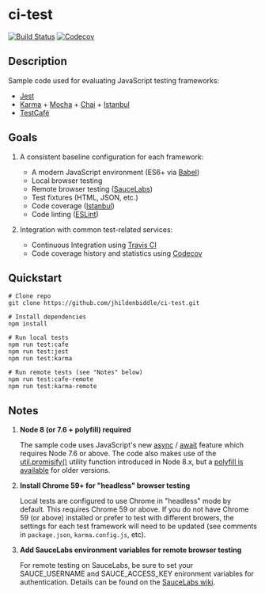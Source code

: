 # ci-test

[![Build Status](https://img.shields.io/travis/jhildenbiddle/ci-test.svg?style=flat-square)](https://travis-ci.org/jhildenbiddle/ci-test)
[![Codecov](https://img.shields.io/codecov/c/github/jhildenbiddle/ci-test.svg?style=flat-square)](https://codecov.io/gh/jhildenbiddle/ci-test)

## Description

Sample code used for evaluating JavaScript testing frameworks:

*   [Jest](https://facebook.github.io/jest/)
*   [Karma](https://karma-runner.github.io) + [Mocha](https://mochajs.org/) + [Chai](http://chaijs.com/) + [Istanbul](https://istanbul.js.org/)
*   [TestCafé](http://devexpress.github.io/testcafe/)

## Goals

1.  A consistent baseline configuration for each framework:

    *   A modern JavaScript environment (ES6+ via [Babel](http://babeljs.io/))
    *   Local browser testing
    *   Remote browser testing ([SauceLabs](https://saucelabs.com/))
    *   Test fixtures (HTML, JSON, etc.)
    *   Code coverage ([Istanbul](https://istanbul.js.org/))
    *   Code linting ([ESLint](http://eslint.org/))

2.  Integration with common test-related services:

    *   Continuous Integration using [Travis CI](https://travis-ci.org/)
    *   Code coverage history and statistics using [Codecov](https://codecov.io/)

## Quickstart

```shell
# Clone repo
git clone https://github.com/jhildenbiddle/ci-test.git

# Install dependencies
npm install

# Run local tests
npm run test:cafe
npm run test:jest
npm run test:karma

# Run remote tests (see "Notes" below)
npm run test:cafe-remote
npm run test:karma-remote
```

## Notes

1.  **Node 8 (or 7.6 + polyfill) required**

    The sample code uses JavaScript's new [async](https://developer.mozilla.org/en-US/docs/Web/JavaScript/Reference/Statements/async_function) / [await](https://developer.mozilla.org/en-US/docs/Web/JavaScript/Reference/Operators/await) feature which requires Node 7.6 or above. The code also makes use of the [util.promisify()](https://nodejs.org/api/util.html#util_util_promisify_original) utility function introduced in Node 8.x, but a [polyfill is available](https://github.com/ljharb/util.promisify) for older versions.

2. **Install Chrome 59+ for "headless" browser testing**

    Local tests are configured to use Chrome in "headless" mode by default. This requires Chrome 59 or above. If you do not have Chrome 59 (or above) installed or prefer to test with different browers, the settings for each test framework will need to be updated (see comments in `package.json`, `karma.config.js`, etc).

3. **Add SauceLabs environment variables for remote browser testing**

    For remote testing on SauceLabs, be sure to set your SAUCE_USERNAME and SAUCE_ACCESS_KEY enironment variables for authentication. Details can be found on the [SauceLabs wiki](https://wiki.saucelabs.com/display/DOCS/Best+Practice%3A+Use+Environment+Variables+for+Authentication+Credentials).
